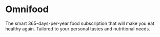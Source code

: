 # Omnifood

The smart 365-days-per-year food subscription that will make you eat healthy again. Tailored to your personal tastes and nutritional needs.

